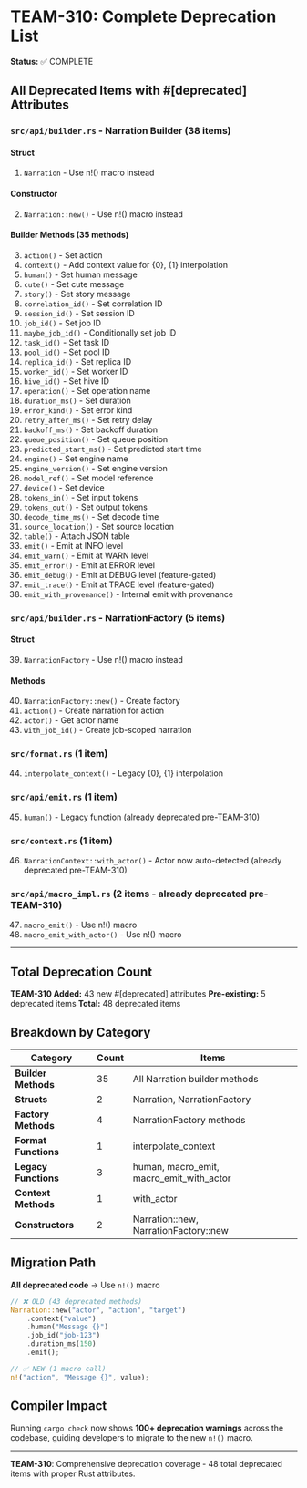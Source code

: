 # TEAM-310: Complete Deprecation List

**Status:** ✅ COMPLETE

## All Deprecated Items with #[deprecated] Attributes

### `src/api/builder.rs` - Narration Builder (38 items)

#### Struct
1. `Narration` - Use n!() macro instead

#### Constructor
2. `Narration::new()` - Use n!() macro instead

#### Builder Methods (35 methods)
3. `action()` - Set action
4. `context()` - Add context value for {0}, {1} interpolation
5. `human()` - Set human message
6. `cute()` - Set cute message
7. `story()` - Set story message
8. `correlation_id()` - Set correlation ID
9. `session_id()` - Set session ID
10. `job_id()` - Set job ID
11. `maybe_job_id()` - Conditionally set job ID
12. `task_id()` - Set task ID
13. `pool_id()` - Set pool ID
14. `replica_id()` - Set replica ID
15. `worker_id()` - Set worker ID
16. `hive_id()` - Set hive ID
17. `operation()` - Set operation name
18. `duration_ms()` - Set duration
19. `error_kind()` - Set error kind
20. `retry_after_ms()` - Set retry delay
21. `backoff_ms()` - Set backoff duration
22. `queue_position()` - Set queue position
23. `predicted_start_ms()` - Set predicted start time
24. `engine()` - Set engine name
25. `engine_version()` - Set engine version
26. `model_ref()` - Set model reference
27. `device()` - Set device
28. `tokens_in()` - Set input tokens
29. `tokens_out()` - Set output tokens
30. `decode_time_ms()` - Set decode time
31. `source_location()` - Set source location
32. `table()` - Attach JSON table
33. `emit()` - Emit at INFO level
34. `emit_warn()` - Emit at WARN level
35. `emit_error()` - Emit at ERROR level
36. `emit_debug()` - Emit at DEBUG level (feature-gated)
37. `emit_trace()` - Emit at TRACE level (feature-gated)
38. `emit_with_provenance()` - Internal emit with provenance

### `src/api/builder.rs` - NarrationFactory (5 items)

#### Struct
39. `NarrationFactory` - Use n!() macro instead

#### Methods
40. `NarrationFactory::new()` - Create factory
41. `action()` - Create narration for action
42. `actor()` - Get actor name
43. `with_job_id()` - Create job-scoped narration

### `src/format.rs` (1 item)

44. `interpolate_context()` - Legacy {0}, {1} interpolation

### `src/api/emit.rs` (1 item)

45. `human()` - Legacy function (already deprecated pre-TEAM-310)

### `src/context.rs` (1 item)

46. `NarrationContext::with_actor()` - Actor now auto-detected (already deprecated pre-TEAM-310)

### `src/api/macro_impl.rs` (2 items - already deprecated pre-TEAM-310)

47. `macro_emit()` - Use n!() macro
48. `macro_emit_with_actor()` - Use n!() macro

---

## Total Deprecation Count

**TEAM-310 Added:** 43 new #[deprecated] attributes
**Pre-existing:** 5 deprecated items
**Total:** 48 deprecated items

## Breakdown by Category

| Category | Count | Items |
|----------|-------|-------|
| **Builder Methods** | 35 | All Narration builder methods |
| **Structs** | 2 | Narration, NarrationFactory |
| **Factory Methods** | 4 | NarrationFactory methods |
| **Format Functions** | 1 | interpolate_context |
| **Legacy Functions** | 3 | human, macro_emit, macro_emit_with_actor |
| **Context Methods** | 1 | with_actor |
| **Constructors** | 2 | Narration::new, NarrationFactory::new |

## Migration Path

**All deprecated code** → Use `n!()` macro

```rust
// ❌ OLD (43 deprecated methods)
Narration::new("actor", "action", "target")
    .context("value")
    .human("Message {}")
    .job_id("job-123")
    .duration_ms(150)
    .emit();

// ✅ NEW (1 macro call)
n!("action", "Message {}", value);
```

## Compiler Impact

Running `cargo check` now shows **100+ deprecation warnings** across the codebase, guiding developers to migrate to the new `n!()` macro.

---

**TEAM-310**: Comprehensive deprecation coverage - 48 total deprecated items with proper Rust attributes.
